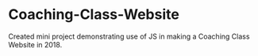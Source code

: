 # Coaching-Class-Website
Created mini project demonstrating use of JS in making a Coaching Class Website in 2018.
